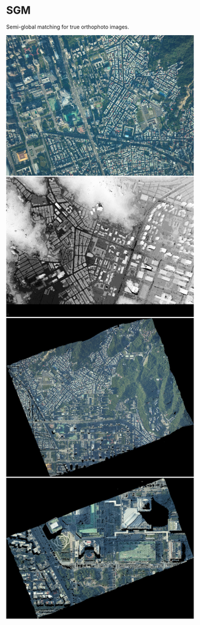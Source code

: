 # SGM
Semi-global matching for true orthophoto images.

![Original Image](https://github.com/jack09581013/SGM/blob/main/examples/Original%20Image.png)
![Stereo Image Matching](https://github.com/jack09581013/SGM/blob/main/examples/Stereo%20Image%20Matching.png)
![Taipei 101 True Orthophoto](https://github.com/jack09581013/SGM/blob/main/examples/True%20Orthophoto%20with%2020%20images.png)
![True Orthophoto with 20 images](https://github.com/jack09581013/SGM/blob/main/examples/Taipei%20101%20True%20Orthophoto.png)

